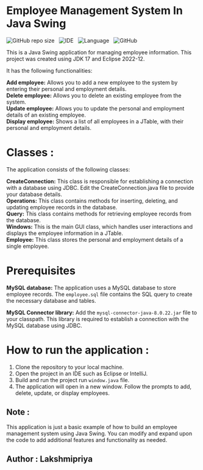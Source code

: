 # Employee Management System In Java Swing
![GitHub repo size](https://img.shields.io/github/repo-size/prathameshdhande22/Employee-Management-System?color=brown&logo=github&style=flat-square) &nbsp;
![IDE](https://img.shields.io/badge/IDE-Eclipse%202022--12-yellowgreen?logo=eclipse&style=flat-square) &nbsp;
![Language](https://img.shields.io/badge/Language-Java-blue?logo=java&style=flat-square) &nbsp;
![GitHub](https://img.shields.io/github/license/Prathameshdhande22/Employee-Management-System?logo=github)

This is a Java Swing application for managing employee information. This project was created using JDK 17 and Eclipse 2022-12.

It has the following functionalities:

**Add employee:** Allows you to add a new employee to the system by entering their personal and employment details. <br/>
**Delete employee:** Allows you to delete an existing employee from the system. <br/>
**Update employee:** Allows you to update the personal and employment details of an existing employee. <br/>
**Display employee:** Shows a list of all employees in a JTable, with their personal and employment details.

# Classes :
The application consists of the following classes:

**CreateConnection:** This class is responsible for establishing a connection with a database using JDBC. Edit the CreateConnection.java file to provide your database details. <br/>
**Operations:** This class contains methods for inserting, deleting, and updating employee records in the database. <br/>
**Query:** This class contains methods for retrieving employee records from the database. <br/>
**Windows:** This is the main GUI class, which handles user interactions and displays the employee information in a JTable. <br/>
**Employee:** This class stores the personal and employment details of a single employee. <br/>

# Prerequisites
**MySQL database:** The application uses a MySQL database to store employee records. The `employee.sql` file contains the SQL query to create the necessary database and tables.

**MySQL Connector library:** Add the `mysql-connector-java-8.0.22.jar` file to your classpath. This library is required to establish a connection with the MySQL database using JDBC.

# How to run the application : 
1. Clone the repository to your local machine.
2. Open the project in an IDE such as Eclipse or IntelliJ.
3. Build and run the project run `window.java` file.
4. The application will open in a new window. Follow the prompts to add, delete, update, or display employees.


## Note :
This application is just a basic example of how to build an employee management system using Java Swing. You can modify and expand upon the code to add additional features and functionality as needed.

## Author : Lakshmipriya





